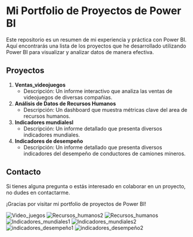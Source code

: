 
# Mi Portfolio de Proyectos de Power BI

Este repositorio es un resumen de mi experiencia y práctica con Power BI. Aquí encontrarás una lista de los proyectos que he desarrollado utilizando Power BI para visualizar y analizar datos de manera efectiva.

## Proyectos

1. **Ventas_videojuegos**
   - Descripción: Un informe interactivo que analiza las ventas de videojuegos de diversas compañias.
2. **Análisis de Datos de Recursos Humanos**
   - Descripción: Un dashboard que muestra métricas clave del area de recursos humanos.
3. **Indicadores mundialesl**
   - Descripción: Un informe detallado que presenta diversos indicadores mundiales.
4. **Indicadores de desempeño**
   - Descripción: Un informe detallado que presenta diversos indicadores del desempeño de conductores de camiones mineros.
  
## Contacto

Si tienes alguna pregunta o estás interesado en colaborar en un proyecto, no dudes en contactarme.


¡Gracias por visitar mi portfolio de proyectos de Power BI!

![Video_juegos](https://github.com/Rsorianoclever/PowerBI_projects/assets/80426763/9a349c9f-54bd-4b15-ba90-ac516f794dcc)
![Recursos_humanos2](https://github.com/Rsorianoclever/PowerBI_projects/assets/80426763/b38f34d7-1d8f-4798-bd6d-44b70800e0dd)
![Recursos_humanos](https://github.com/Rsorianoclever/PowerBI_projects/assets/80426763/fce6afd5-c285-41d3-932e-ac7d024af66b)
![Indicadores_mundiales1](https://github.com/Rsorianoclever/PowerBI_projects/assets/80426763/30daa7e0-5022-48a2-bf45-292eaa3c7049)
![Indicadores_mundiales2](https://github.com/Rsorianoclever/PowerBI_projects/assets/80426763/6072fa79-910a-4961-96a7-9cdb985254b4)
![indicadores_desempeño1](https://github.com/Rsorianoclever/PowerBI_projects/assets/80426763/0c17ed64-6d37-40a0-b9c8-594fa11fe0d1)
![indicadores_desempeño2](https://github.com/Rsorianoclever/PowerBI_projects/assets/80426763/c4eaf03d-8032-4f51-bde3-6e0bbc861651)

